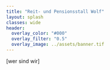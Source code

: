 ```yaml
---
title: "Reit- und Pensionsstall Wolf"
layout: splash
classes: wide
header:
  overlay_color: "#000"
  overlay_filter: "0.5"
  overlay_image: ../assets/banner.tif
---
```


[wer sind wir]
